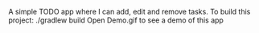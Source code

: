 A simple TODO app where I can add, edit and remove tasks.
To build this project: ./gradlew build
Open Demo.gif to see a demo of this app
